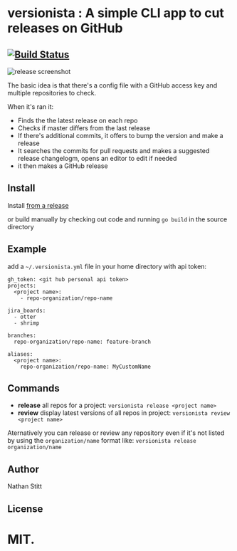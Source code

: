 # versionista : A simple CLI app to cut releases on GitHub

## [![Build Status](https://travis-ci.org/openstax/versionista.svg?branch=master)](https://travis-ci.org/openstax/versionista)

![release screenshot](screenshots/release.png?raw=true "Release Screenshot")

The basic idea is that there's a config file with a GitHub access key and multiple repositories to check.

When it's ran it:

 * Finds the the latest release on each repo
 * Checks if master differs from the last release
 * If there's additional commits, it offers to bump the version and make a release
 * It searches the commits for pull requests and makes a suggested release changelogm, opens an editor to edit if needed
 * it then makes a GitHub release

## Install

Install [from a release](https://github.com/openstax/versionista/releases)

or build manually by checking out code and running `go build` in the source directory

## Example

add a `~/.versionista.yml` file in your home directory with api token:

```
gh_token: <git hub personal api token>
projects:
  <project name>:
    - repo-organization/repo-name

jira_boards:
  - otter
  - shrimp

branches:
  repo-organization/repo-name: feature-branch

aliases:
  <project name>:
    repo-organization/repo-name: MyCustomName

```

## Commands

* **release** all repos for a project: `versionista release <project name>`
* **review**  display latest versions of all repos in project: `versionista review <project name>`

Aternatively you can release or review any repository even if it's not listed by using the `organization/name` format like:
`versionista release organization/name`


## Author

Nathan Stitt

## License

MIT.
=======
